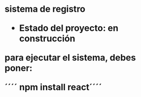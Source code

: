 <h1>sistema de registro</>
  
- Estado del proyecto: en construcción

para ejecutar el sistema, debes poner:

´´´´ npm install react´´´´
